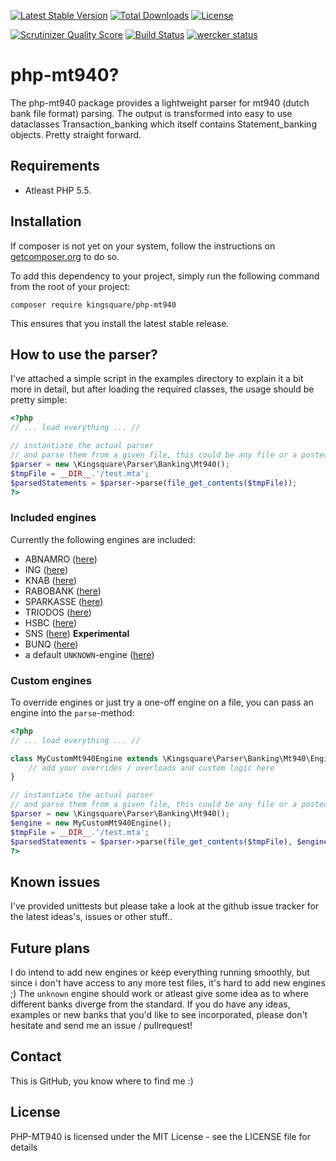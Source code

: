 [![Latest Stable Version](https://poser.pugx.org/kingsquare/php-mt940/v/stable)](https://packagist.org/packages/kingsquare/php-mt940)
[![Total Downloads](https://poser.pugx.org/kingsquare/php-mt940/downloads)](https://packagist.org/packages/kingsquare/php-mt940)
[![License](https://poser.pugx.org/kingsquare/php-mt940/license)](https://packagist.org/packages/kingsquare/php-mt940)

[![Scrutinizer Quality Score](https://scrutinizer-ci.com/g/fruitl00p/php-mt940/badges/quality-score.png?s=1f4b01cd64b366d6fdfe942e042739902cd4e7cd)](https://scrutinizer-ci.com/g/fruitl00p/php-mt940/)
[![Build Status](https://travis-ci.org/fruitl00p/php-mt940.png?branch=master "Travis status")](https://travis-ci.org/fruitl00p/php-mt940)
[![wercker status](https://app.wercker.com/status/1b20215cc9fee0e4effbe7ad81da1328/s/ "wercker status")](https://app.wercker.com/project/bykey/1b20215cc9fee0e4effbe7ad81da1328)

# php-mt940?
The php-mt940 package provides a lightweight parser for mt940 (dutch bank file format) parsing. The output
is transformed into easy to use dataclasses Transaction_banking which itself contains Statement_banking objects. Pretty
straight forward.

## Requirements
* Atleast PHP 5.5.

## Installation
If composer is not yet on your system, follow the instructions on [getcomposer.org](https://getcomposer.org/doc/00-intro.md#installation-linux-unix-osx) to do so.

To add this dependency to your project, simply run the following command from the root of your project:

``` composer require kingsquare/php-mt940 ```

This ensures that you install the latest stable release.

## How to use the parser?
I've attached a simple script in the examples directory to explain it a bit more in detail, but after loading the
required classes, the usage should be pretty simple:

```php
<?php
// ... load everything ... //

// instantiate the actual parser
// and parse them from a given file, this could be any file or a posted string
$parser = new \Kingsquare\Parser\Banking\Mt940();
$tmpFile = __DIR__.'/test.mta';
$parsedStatements = $parser->parse(file_get_contents($tmpFile));
?>
```
### Included engines
Currently the following engines are included:

- ABNAMRO ([here](./src/Parser/Banking/Mt940/Engine/Abn.php))
- ING ([here](./src/Parser/Banking/Mt940/Engine/Ing.php))
- KNAB ([here](./src/Parser/Banking/Mt940/Engine/Knab.php))
- RABOBANK ([here](./src/Parser/Banking/Mt940/Engine/Rabo.php))
- SPARKASSE ([here](./src/Parser/Banking/Mt940/Engine/Spk.php))
- TRIODOS ([here](./src/Parser/Banking/Mt940/Engine/Triodos.php))
- HSBC ([here](./src/Parser/Banking/Mt940/Engine/Hsbc.php))
- SNS ([here](./src/Parser/Banking/Mt940/Engine/Sns.php)) **Experimental**
- BUNQ ([here](./src/Parser/Banking/Mt940/Engine/Bunq.php))
- a default `UNKNOWN`-engine ([here](./src/Parser/Banking/Mt940/Engine/Unknown.php))

### Custom engines
To override engines or just try a one-off engine on a file, you can pass an engine into the `parse`-method:

```php
<?php
// ... load everything ... //

class MyCustomMt940Engine extends \Kingsquare\Parser\Banking\Mt940\Engine {
    // add your overrides / overloads and custom logic here
}

// instantiate the actual parser
// and parse them from a given file, this could be any file or a posted string
$parser = new \Kingsquare\Parser\Banking\Mt940();
$engine = new MyCustomMt940Engine();
$tmpFile = __DIR__.'/test.mta';
$parsedStatements = $parser->parse(file_get_contents($tmpFile), $engine);
?>
```

## Known issues
I've provided unittests but please take a look at the github issue tracker for the latest ideas's, issues or other stuff..

## Future plans
I do intend to add new engines or keep everything running smoothly, but since i don't have access to any more test files, it's hard to add new engines ;) The `unknown` engine should work or atleast give some idea as to where different banks diverge from the standard. If you do have any ideas, examples or new banks that you'd like to see incorporated, please don't hesitate and send me an issue / pullrequest!

## Contact
This is GitHub, you know where to find me :)

## License
PHP-MT940 is licensed under the MIT License - see the LICENSE file for details
